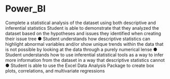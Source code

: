 # Power_BI
Complete a statistical analysis of the dataset using both descriptive and inferential statistics 
Student is able to demonstrate that they analyzed the dataset based on the hypotheses and issues they identified when creating their issue tree
● Student understands how descriptive statistics can highlight abnormal variables and/or show unique trends within the data that is not possible by looking at the data through a
purely numerical lense
● Student understands how to use inferential statistical tools as a way to infer more information from the dataset in a way that descriptive statistics cannot
● Student is able to use the Excel Data Analysis Package to create box plots, correlations, and multivariate regressions
